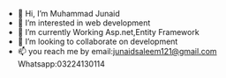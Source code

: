 - 👋 Hi, I’m Muhammad Junaid
- 👀 I’m interested in web development
- 🌱 I’m currently Working Asp.net,Entity Framework
- 💞️ I’m looking to collaborate on development
- 📫 you  reach me by email:junaidsaleem121@gmail.com Whatsapp:03224130114

<!---
junaid1362/junaid1362 is a ✨ special ✨ repository because its `README.md` (this file) appears on your GitHub profile.
You can click the Preview link to take a look at your changes.
--->
